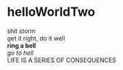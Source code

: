 # helloWorldTwo
shit storm  
get it right, do it well  
**ring a bell**  
*go to hell*  
LIFE IS A SERIES OF CONSEQUENCES
